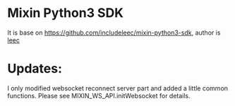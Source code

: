 # Mixin Python3 SDK
It is base on https://github.com/includeleec/mixin-python3-sdk, author is [leec](https://github.com/includeleec)

# Updates:
I only  modified websocket reconnect server part and added a little common functions.
Please see MIXIN_WS_API.initWebsocket for details.
